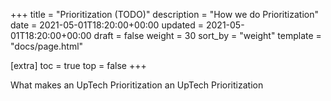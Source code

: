 +++
title = "Prioritization (TODO)"
description = "How we do Prioritization"
date = 2021-05-01T18:20:00+00:00
updated = 2021-05-01T18:20:00+00:00
draft = false
weight = 30
sort_by = "weight"
template = "docs/page.html"

[extra]
toc = true
top = false
+++

What makes an UpTech Prioritization an UpTech Prioritization
